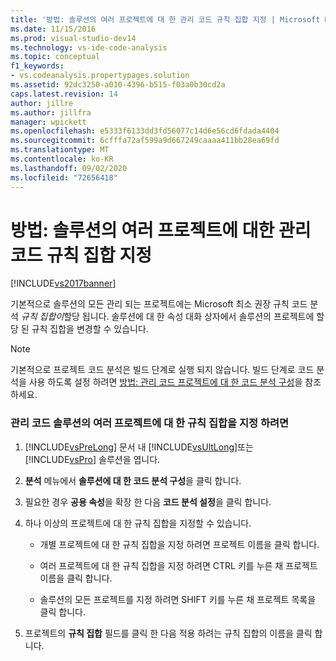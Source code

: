 ```yaml
---
title: '방법: 솔루션의 여러 프로젝트에 대 한 관리 코드 규칙 집합 지정 | Microsoft Docs'
ms.date: 11/15/2016
ms.prod: visual-studio-dev14
ms.technology: vs-ide-code-analysis
ms.topic: conceptual
f1_keywords:
- vs.codeanalysis.propertypages.solution
ms.assetid: 92dc3250-a010-4396-b515-f03a0b30cd2a
caps.latest.revision: 14
author: jillre
ms.author: jillfra
manager: wpickett
ms.openlocfilehash: e5333f6133dd3fd56077c14d6e56cd6fdada4404
ms.sourcegitcommit: 6cfffa72af599a9d667249caaaa411bb28ea69fd
ms.translationtype: MT
ms.contentlocale: ko-KR
ms.lasthandoff: 09/02/2020
ms.locfileid: "72656418"
---
```

# <a name="how-to-specify-managed-code-rule-sets-for-multiple-projects-in-a-solution"></a>방법: 솔루션의 여러 프로젝트에 대한 관리 코드 규칙 집합 지정
[!INCLUDE[vs2017banner](../includes/vs2017banner.md)]

기본적으로 솔루션의 모든 관리 되는 프로젝트에는 Microsoft 최소 권장 규칙 코드 분석 *규칙 집합이*할당 됩니다. 솔루션에 대 한 속성 대화 상자에서 솔루션의 프로젝트에 할당 된 규칙 집합을 변경할 수 있습니다.

> [!NOTE]
> 기본적으로 프로젝트 코드 분석은 빌드 단계로 실행 되지 않습니다. 빌드 단계로 코드 분석을 사용 하도록 설정 하려면 [방법: 관리 코드 프로젝트에 대 한 코드 분석 구성](../code-quality/how-to-configure-code-analysis-for-a-managed-code-project.md)을 참조 하세요.

### <a name="to-specify-a-rule-set-for-multiple-projects-in-a-managed-code--solution"></a>관리 코드 솔루션의 여러 프로젝트에 대 한 규칙 집합을 지정 하려면

1. [!INCLUDE[vsPreLong](../includes/vsprelong-md.md)] 문서 내 [!INCLUDE[vsUltLong](../includes/vsultlong-md.md)]또는 [!INCLUDE[vsPro](../includes/vspro-md.md)] 솔루션을 엽니다.

2. **분석** 메뉴에서 **솔루션에 대 한 코드 분석 구성**을 클릭 합니다.

3. 필요한 경우 **공용 속성**을 확장 한 다음 **코드 분석 설정**을 클릭 합니다.

4. 하나 이상의 프로젝트에 대 한 규칙 집합을 지정할 수 있습니다.

    - 개별 프로젝트에 대 한 규칙 집합을 지정 하려면 프로젝트 이름을 클릭 합니다.

    - 여러 프로젝트에 대 한 규칙 집합을 지정 하려면 CTRL 키를 누른 채 프로젝트 이름을 클릭 합니다.

    - 솔루션의 모든 프로젝트를 지정 하려면 SHIFT 키를 누른 채 프로젝트 목록을 클릭 합니다.

5. 프로젝트의 **규칙 집합** 필드를 클릭 한 다음 적용 하려는 규칙 집합의 이름을 클릭 합니다.

